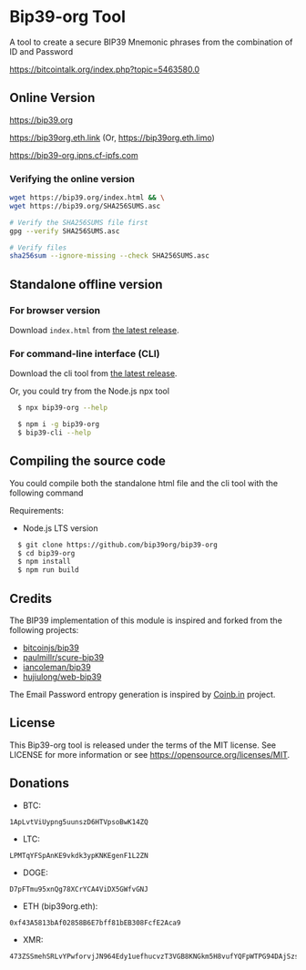 # Bip39-org Tool

A tool to create a secure BIP39 Mnemonic phrases from the combination of ID and Password

https://bitcointalk.org/index.php?topic=5463580.0

## Online Version

https://bip39.org

https://bip39org.eth.link (Or, https://bip39org.eth.limo)

https://bip39-org.ipns.cf-ipfs.com

### Verifying the online version

```bash
wget https://bip39.org/index.html && \
wget https://bip39.org/SHA256SUMS.asc

# Verify the SHA256SUMS file first
gpg --verify SHA256SUMS.asc

# Verify files
sha256sum --ignore-missing --check SHA256SUMS.asc
```

## Standalone offline version

### For browser version

Download `index.html` from [the latest release](https://github.com/bip39org/bip39-org/releases/latest).

### For command-line interface (CLI)

Download the cli tool from [the latest release](https://github.com/bip39org/bip39-org/releases/latest).

Or, you could try from the Node.js npx tool

```bash
  $ npx bip39-org --help
```

```bash
  $ npm i -g bip39-org
  $ bip39-cli --help
```

## Compiling the source code

You could compile both the standalone html file and the cli tool with the following command

Requirements:

- Node.js LTS version

```bash
  $ git clone https://github.com/bip39org/bip39-org
  $ cd bip39-org
  $ npm install
  $ npm run build
```

## Credits

The BIP39 implementation of this module is inspired and forked from the following projects:

- [bitcoinjs/bip39](https://github.com/bitcoinjs/bip39)
- [paulmillr/scure-bip39](https://github.com/paulmillr/scure-bip39)
- [iancoleman/bip39](https://github.com/iancoleman/bip39)
- [hujiulong/web-bip39](https://github.com/hujiulong/web-bip39)

The Email Password entropy generation is inspired by [Coinb.in](https://github.com/OutCast3k/coinbin/) project.

## License

This Bip39-org tool is released under the terms of the MIT license. See LICENSE for
more information or see https://opensource.org/licenses/MIT.

## Donations

- BTC:

```
1ApLvtViUypng5uunszD6HTVpsoBwK14ZQ
```

- LTC:

```
LPMTqYFSpAnKE9vkdk3ypKNKEgenF1L2ZN
```

- DOGE:

```
D7pFTmu95xnQg78XCrYCA4ViDX5GWfvGNJ
```

- ETH (bip39org.eth):

```
0xf43A5813bAf02858B6E7bff81bEB308FcfE2Aca9
```

- XMR:

```
473ZSSmehSRLvYPwforvjJN964Edy1uefhucvzT3VGB8KNGkm5H8vufYQFpWTPG94DAjSzsKftSnZB79hjcCXpQwE4G29TC
```

